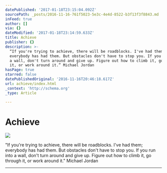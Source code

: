 ```yaml
---
datePublished: '2017-01-18T23:15:04.092Z'
sourcePath: _posts/2016-11-16-761f5023-5e3c-4e4d-8522-b3f13f3f8843.md
inFeed: true
author: []
via: {}
dateModified: '2017-01-18T23:14:59.633Z'
title: Achieve
publisher: {}
description: >-
  “If you're trying to achieve, there will be roadblocks. I've had them;
  everybody has had them. But obstacles don't have to stop you. If you run into
  a wall, don't turn around and give up. Figure out how to climb it, go through
  it, or work around it.” Michael Jordan
hasPage: true
starred: false
datePublishedOriginal: '2016-11-16T20:46:18.617Z'
url: achieve/index.html
_context: 'http://schema.org'
_type: Article

---
```

# Achieve
![](https://the-grid-user-content.s3-us-west-2.amazonaws.com/952104d0-9eeb-4102-a24a-3fdcffb2cdae.jpg)

"If you're trying to achieve, there will be roadblocks. I've had them; everybody has had them. But obstacles don't have to stop you. If you run into a wall, don't turn around and give up. Figure out how to climb it, go through it, or work around it." Michael Jordan

---